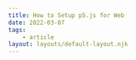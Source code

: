```yaml
---
title: How to Setup p5.js for Web
date: 2022-03-07
tags: 
    - article
layout: layouts/default-layout.njk
---
```


<div id="sketch1" class="corner-wrapper"></div>
<script src="/assets/p5-sketches/sketch_001.js"></script>


